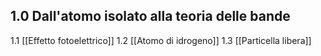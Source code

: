 
## 1.0 Dall'atomo isolato alla teoria delle bande

1.1 [[Effetto fotoelettrico]]
1.2 [[Atomo di idrogeno]]
1.3 [[Particella libera]]
